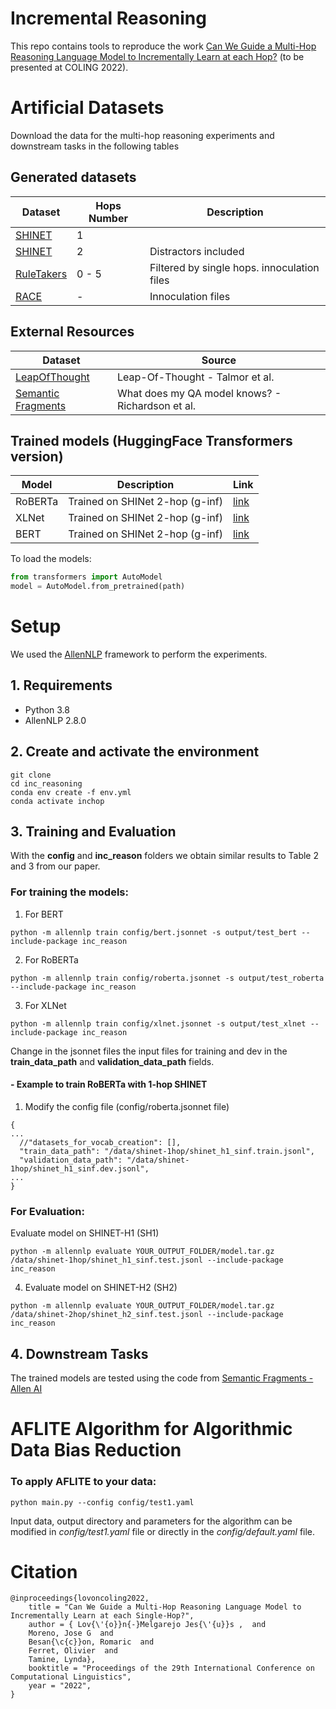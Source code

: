 # Incremental Reasoning

This repo contains tools to reproduce the work [ Can We Guide a Multi-Hop Reasoning Language Model to Incrementally Learn at each Hop?](localhost) (to be presented at COLING 2022).

# Artificial Datasets
Download the data for the multi-hop reasoning experiments and downstream tasks in the following tables

## Generated datasets
| Dataset                                                                                          | Hops Number | Description              |
|--------------------------------------------------------------------------------------------------|-------------|--------------------------|
| [SHINET](https://drive.google.com/file/d/169CS6Q3-O1sL2oiEpL_moFjYBRMxcPuh/view?usp=sharing)     | 1           |                          |
| [SHINET](https://drive.google.com/file/d/1fiNQqseC0_60ymObxm31IzlWOS_R10Tr/view?usp=sharing)     | 2           | Distractors included     |
| [RuleTakers](https://drive.google.com/file/d/1dhROWEM1a1DRNhntw_huM7nJFIu3SJld/view?usp=sharing) | 0 - 5       | Filtered by single hops. innoculation files  |
| [RACE](https://drive.google.com/file/d/1SIWO9G0LmPz8mIbl-LJ35dUcPH2oFFFH/view?usp=sharing)                                                                                         | -           | Innoculation files       |

## External Resources
| Dataset                                                                                                         | Source                                          | 
|-----------------------------------------------------------------------------------------------------------------|-------------------------------------------------|
| [LeapOfThought](https://github.com/alontalmor/LeapOfThought/blob/master/README.md#artisets-artificial-datasets) | Leap-Of-Thought - Talmor et al.                 | 
| [Semantic Fragments](https://github.com/allenai/semantic_fragments/tree/master/scripts_mcqa)                    | What does my QA model knows? - Richardson et al. |

## Trained models (HuggingFace Transformers  version)
| Model       | Description                     | Link     |
|-------------|---------------------------------|----------|
| RoBERTa     | Trained on SHINet 2-hop (g-inf) | [link](https://drive.google.com/file/d/1DcL5sbYg8P13pA4brY6TYiykCWvr5QpP/view?usp=sharing) |
| XLNet       | Trained on SHINet 2-hop (g-inf) | [link](https://drive.google.com/file/d/1RQIQ0XiYNX0h60iHBwZJodGlqtZokf3B/view?usp=sharing) |
| BERT | Trained on SHINet 2-hop (g-inf) | [link](https://drive.google.com/file/d/1DudzWUtl5D7C-oXl0-t9grPdX5B4O9Hb/view?usp=sharing) |

To load the models:
```python
from transformers import AutoModel
model = AutoModel.from_pretrained(path)
```


# Setup
We used the [AllenNLP](https://github.com/allenai/allennlp) framework to perform the experiments.

## 1. Requirements
- Python 3.8
- AllenNLP 2.8.0

## 2. Create and activate the environment
```commandline
git clone 
cd inc_reasoning
conda env create -f env.yml
conda activate inchop
```

## 3. Training and Evaluation
With the **config** and **inc_reason** folders we obtain similar results to Table 2 and 3 from our paper. 
 
### For training the models:

1. For BERT 
```
python -m allennlp train config/bert.jsonnet -s output/test_bert --include-package inc_reason
```

2. For RoBERTa 
```
python -m allennlp train config/roberta.jsonnet -s output/test_roberta --include-package inc_reason
```
3. For XLNet 
```
python -m allennlp train config/xlnet.jsonnet -s output/test_xlnet --include-package inc_reason
```

Change in the jsonnet files the input files for training and dev in the **train_data_path** and **validation_data_path** fields. 


#### - Example to train RoBERTa with 1-hop SHINET
1. Modify the config file (config/roberta.jsonnet file)
```
{
...
  //"datasets_for_vocab_creation": [],
  "train_data_path": "/data/shinet-1hop/shinet_h1_sinf.train.jsonl",
  "validation_data_path": "/data/shinet-1hop/shinet_h1_sinf.dev.jsonl",
...
}
```

### For Evaluation:
Evaluate model on SHINET-H1 (SH1)
```
python -m allennlp evaluate YOUR_OUTPUT_FOLDER/model.tar.gz /data/shinet-1hop/shinet_h1_sinf.test.jsonl --include-package inc_reason
```

4. Evaluate model on SHINET-H2 (SH2)
```
python -m allennlp evaluate YOUR_OUTPUT_FOLDER/model.tar.gz /data/shinet-2hop/shinet_h2_sinf.test.jsonl --include-package inc_reason
```

## 4. Downstream Tasks

The trained models are tested using the code from [Semantic Fragments - Allen AI](https://github.com/allenai/semantic_fragments)


# AFLITE Algorithm for Algorithmic Data Bias Reduction

### To apply AFLITE to your data:
```
python main.py --config config/test1.yaml
```
Input data, output directory and parameters for the algorithm can be modified in *config/test1.yaml* file or directly in the *config/default.yaml* file.

# Citation
```
@inproceedings{lovoncoling2022,
    title = "Can We Guide a Multi-Hop Reasoning Language Model to Incrementally Learn at each Single-Hop?",
    author = { Lov{\'{o}}n{-}Melgarejo Jes{\'{u}}s ,  and
    Moreno, Jose G  and 
    Besan{\c{c}}on, Romaric  and
    Ferret, Olivier  and
    Tamine, Lynda},
    booktitle = "Proceedings of the 29th International Conference on Computational Linguistics",
    year = "2022",
}
```
